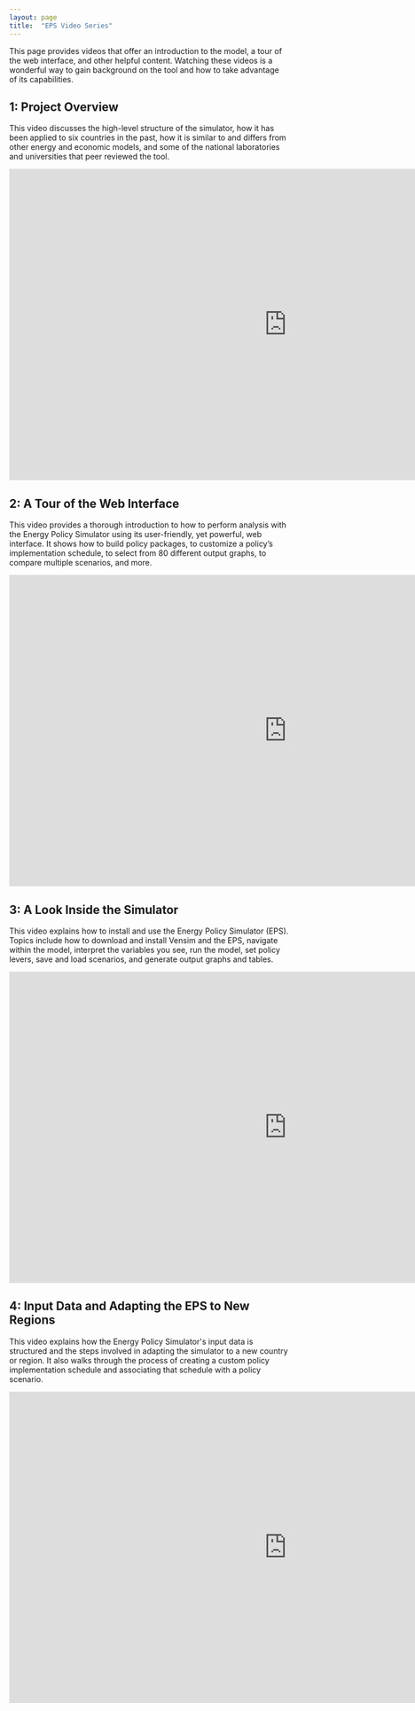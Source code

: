 ```yaml
---
layout: page
title:  "EPS Video Series"
---
```


This page provides videos that offer an introduction to the model, a tour of the web interface, and other helpful content.  Watching these videos is a wonderful way to gain background on the tool and how to take advantage of its capabilities.

## 1: Project Overview

This video discusses the high-level structure of the simulator, how it has been applied to six countries in the past, how it is similar to and differs from other energy and economic models, and some of the national laboratories and universities that peer reviewed the tool.

<iframe width="1000" height="562" src="https://www.youtube.com/embed/LuP6vUhrDx8" frameborder="0" allow="autoplay; encrypted-media" allowfullscreen></iframe>

<br>

## 2: A Tour of the Web Interface

This video provides a thorough introduction to how to perform analysis with the Energy Policy Simulator using its user-friendly, yet powerful, web interface.  It shows how to build policy packages, to customize a policy’s implementation schedule, to select from 80 different output graphs, to compare multiple scenarios, and more.

<iframe width="1000" height="562" src="https://www.youtube.com/embed/7guMn2dhuGA" frameborder="0" allow="autoplay; encrypted-media" allowfullscreen></iframe>

<br>

## 3: A Look Inside the Simulator

This video explains how to install and use the Energy Policy Simulator (EPS).  Topics include how to download and install Vensim and the EPS, navigate within the model, interpret the variables you see, run the model, set policy levers, save and load scenarios, and generate output graphs and tables.

<iframe width="1000" height="562" src="https://www.youtube.com/embed/OyNYVoh9-K8" frameborder="0" allow="autoplay; encrypted-media" allowfullscreen></iframe>

<br>

## 4: Input Data and Adapting the EPS to New Regions

This video explains how the Energy Policy Simulator's input data is structured and the steps involved in adapting the simulator to a new country or region.  It also walks through the process of creating a custom policy implementation schedule and associating that schedule with a policy scenario.

<iframe width="1000" height="562" src="https://www.youtube.com/embed/asIVby8g7J0" frameborder="0" allow="autoplay; encrypted-media" allowfullscreen></iframe>
